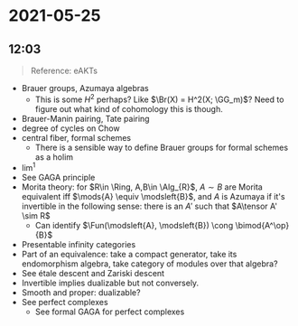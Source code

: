 # 2021-05-25

## 12:03

> Reference: eAKTs

- Brauer groups, Azumaya algebras
  - This is some $H^2$ perhaps? Like $\Br(X) = H^2(X; \GG_m)$?
    Need to figure out what kind of cohomology this is though.
- Brauer-Manin pairing, Tate pairing
- degree of cycles on Chow
- central fiber, formal schemes
  - There is a sensible way to define Brauer groups for formal schemes as a holim
- $\lim^1$
- See GAGA principle
- Morita theory: for $R\in \Ring, A,B\in \Alg_{R}$, $A\sim B$ are Morita equivalent iff $\mods{A} \equiv \modsleft{B}$, and $A$ is Azumaya if it's invertible in the following sense: there is an $A'$ such that $A\tensor A' \sim R$
  - Can identify $\Fun(\modsleft{A}, \modsleft{B}) \cong \bimod{A^\op}{B}$
- Presentable infinity categories 
- Part of an equivalence: take a compact generator, take its endomorphism algebra, take category of modules over that algebra?
- See étale descent and Zariski descent
- Invertible implies dualizable but not conversely.
- Smooth and proper: dualizable?
- See perfect complexes
  - See formal GAGA for perfect complexes
